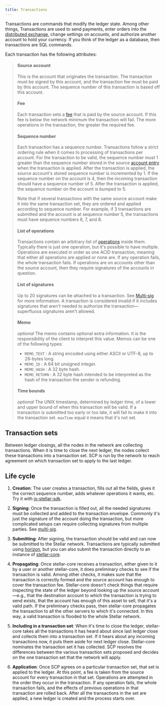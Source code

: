 ```yaml
---
title: Transactions
---
```


Transactions are commands that modify the ledger state. Among other things, Transactions are used to send payments, enter
orders into the [distributed exchange](./exchange.md), change settings on accounts, and authorize another account to hold
your currency. If you think of the ledger as a database, then transactions are SQL commands.


Each transaction has the following attributes:
> #### Source account
> This is the account that originates the transaction. The transaction must be signed by this account, and the transaction fee must be paid by this account. The sequence number of this transaction is based off this account.
>
> #### Fee
> Each transaction sets a [fee](./fees.md#transaction-fee) that is paid by the source account. If this fee is below the network minimum the transaction will fail. The more operations in the transaction, the greater the required fee.
>
> #### Sequence number
> Each transaction has a sequence number. Transactions follow a strict ordering rule when it comes to processing of transactions per account. For the transaction to be valid, the sequence number must 1 greater than the sequence number stored in the source [account entry](./accounts.md) when the transaction is applied. After the transaction is applied, the source account's stored sequence number is incremented by 1. If the sequence number on the account is 4, then the incoming transaction should have a sequence number of 5. After the transaction is applied, the sequence number on the account is bumped to 5.
>
> Note that if several transactions with the same source account make it into the same transaction set, they are ordered and applied according to sequence number. For example, if 3 transactions are submitted and the account is at sequence number 5, the transactions must have sequence numbers 6, 7, and 8.
>
> #### List of operations
> Transactions contain an arbitrary list of [operations](./operations.md) inside them. Typically there is just one operation, but it's possible to have multiple.  Operations are executed in order as one ACID transaction, meaning that either all operations are applied or none are.  If any operation fails, the whole transaction fails. If operations are on accounts other than the source account, then they require signatures of the accounts in question.
>
> #### List of signatures
> Up to 20 signatures can be attached to a transaction. See [Multi-sig](./multi-sig.md) for more information. A transaction is considered invalid if it includes signatures that aren't needed to authorize the transaction—superfluous signatures aren't allowed.
>
> #### Memo
> *optional* The memo contains optional extra information. It is the responsibility of the client to interpret this value. Memos can be one of the following types:
>   - `MEMO_TEXT` : A string encoded using either ASCII or UTF-8, up to 28-bytes long.
>   - `MEMO_ID` :  A 64 bit unsigned integer.
>   - `MEMO_HASH` : A 32 byte hash.
>   - `MEMO_RETURN` : A 32 byte hash intended to be interpreted as the hash of the transaction the sender is refunding.
>
> #### Time bounds
> *optional* The UNIX timestamp, determined by ledger time, of a lower and upper bound of when this transaction will be valid. If a transaction is submitted too early or too late, it will fail to make it into the transaction set. `maxTime` equal `0` means that it's not set.

## Transaction sets

Between ledger closings, all the nodes in the network are collecting transactions. When it is time to close the next ledger, the nodes collect these transactions into a transaction set. SCP is run by the network to reach agreement on which transaction set to apply to the last ledger.

## Life cycle

1. **Creation**: The user creates a transaction, fills out all the fields, gives it the correct sequence number, adds whatever operations it wants, etc. Try it with [js-stellar-sdk](https://www.stellar.org/developers/js-stellar-sdk/learn/).

2. **Signing**: Once the transaction is filled out, all the needed signatures must be collected and added to the transaction envelope. Commonly it's just the signature of the account doing the transaction, but more complicated setups can require collecting signatures from multiple parties. See [multi-sig](./multi-sig.md).

3. **Submitting**: After signing, the transaction should be valid and can now be submitted to the Stellar network. Transactions are typically submitted using [horizon](https://www.stellar.org/developers/horizon/reference/transactions-create.html), but you can also submit the transaction directly to an instance of [stellar-core](https://github.com/stellar/stellar-core).

4. **Propagating**: Once stellar-core receives a transaction, either given to it by a user or another stellar-core, it does preliminary checks to see if the transaction is valid. Among other checks, it makes sure that the transaction is correctly formed and the source account has enough to cover the transaction fee. Stellar-core doesn't check things that require inspecting the state of the ledger beyond looking up the source account—e.g., that the destination account to which the transaction is trying to send exists, that the account has enough of this asset to sell, that it's a valid path.
If the preliminary checks pass, then stellar-core propagates the transaction to all the other servers to which it's connected. In this way, a valid transaction is flooded to the whole Stellar network.

5. **Including in a transaction set**: When it's time to close the ledger, stellar-core takes all the transactions it has heard about since last ledger close and collects them into a transaction set. If it hears about any incoming transactions now, it puts them aside for next ledger close.
Stellar-core nominates the transaction set it has collected. SCP resolves the differences between the various transaction sets proposed and decides on the one transaction set that the network will apply.

6. **Application**: Once SCP agrees on a particular transaction set, that set is applied to the ledger. At this point, a fee is taken from the source account for every transaction in that set. Operations are attempted in the order they occur in the transaction. If any operation fails, the whole transaction fails, and the effects of previous operations in that transaction are rolled back. After all the transactions in the set are applied, a new ledger is created and the process starts over.
